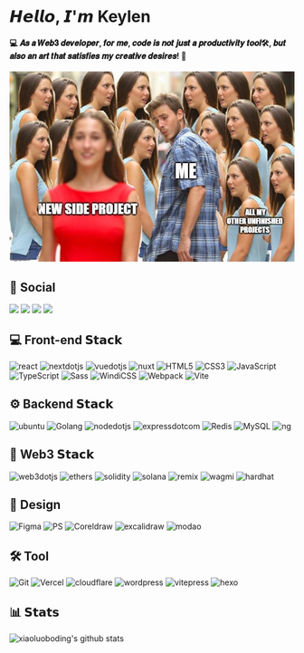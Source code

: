 # 𝙃𝙚𝙡𝙡𝙤, 𝙄'𝙢 Keylen

#### 💻 𝑨𝒔 𝒂 𝑾𝒆𝒃𝟑 𝒅𝒆𝒗𝒆𝒍𝒐𝒑𝒆𝒓, 𝒇𝒐𝒓 𝒎𝒆, 𝒄𝒐𝒅𝒆 𝒊𝒔 𝒏𝒐𝒕 𝒋𝒖𝒔𝒕 𝒂 𝒑𝒓𝒐𝒅𝒖𝒄𝒕𝒊𝒗𝒊𝒕𝒚 𝒕𝒐𝒐𝒍🛠️, 𝒃𝒖𝒕 𝒂𝒍𝒔𝒐 𝒂𝒏 𝒂𝒓𝒕 𝒕𝒉𝒂𝒕 𝒔𝒂𝒕𝒊𝒔𝒇𝒊𝒆𝒔 𝒎𝒚 𝒄𝒓𝒆𝒂𝒕𝒊𝒗𝒆 𝒅𝒆𝒔𝒊𝒓𝒆𝒔! 🎨


![alt text](image.png)


## 👥 Social
[![](https://img.shields.io/badge/-@BiscuitCoder-%23181717?&logo=github)](https://github.com/BiscuitCoder)
[![](https://img.shields.io/badge/-@keylen1010-%23181717?&logo=x)](https://x.com/keylen1010)
[![](https://img.shields.io/badge/-kelenworks@gmail.com-EA4335?&logo=gmail&logoColor=white)](mailto:kelenworks@gmail.com)
[![](https://img.shields.io/website?color=0ab9e6&&up_message=0xspace.tech&url=https://0xspace.tech&logo=chromecast)](https://0xspace.tech)

## 💻 Front-end 𝗦𝘁𝗮𝗰𝗸

![react](https://img.shields.io/badge/React-0088CC?logo=react&logoColor=white)
![nextdotjs](https://img.shields.io/badge/Nextjs-000000?logo=nextdotjs&logoColor=white)
![vuedotjs](https://img.shields.io/badge/VUE2/3-4FC08D?logo=vuedotjs&logoColor=white)
![nuxt](https://img.shields.io/badge/Nuxt-00DC82?logo=nuxt&logoColor=white)
![HTML5](https://img.shields.io/badge/HTML5-E34F26?logo=html5&logoColor=white)
![CSS3](https://img.shields.io/badge/-CSS3-%231572B6?&logo=css3)
![JavaScript](https://img.shields.io/badge/-JavaScript-%23F7DF1C?&logo=javascript&logoColor=000000&labelColor=%23F7DF1C&color=%23FFCE5A)
![TypeScript](https://img.shields.io/badge/-TypeScript-007ACC?&logo=typescript&logoColor=white)
![Sass](https://img.shields.io/badge/-Sass-%23CC6699?&logo=sass&logoColor=ffffff)
![WindiCSS](https://img.shields.io/badge/-WindiCSS-%23000000?&logo=tailwind-css&&logoColor=48B0F1)
![Webpack](https://img.shields.io/badge/-Webpack-%232C3A42?&logo=webpack)
![Vite](https://img.shields.io/badge/-Vite-%23646CFF?&logo=vite&logoColor=ffffff)


## ⚙️ Backend 𝗦𝘁𝗮𝗰𝗸
![ubuntu](https://img.shields.io/badge/Ubuntu-E95420?logo=ubuntu&logoColor=white)
![Golang](https://img.shields.io/badge/Golang-00ADD8?logo=go&logoColor=white)
![nodedotjs](https://img.shields.io/badge/Nodejs-5FA04E?logo=nodedotjs&logoColor=white)
![expressdotcom](https://img.shields.io/badge/Express-000000?logo=express&logoColor=white)
![Redis](https://img.shields.io/badge/Redis-DC382D?logo=stackbit&logoColor=white)
![MySQL](https://img.shields.io/badge/MySQL-4479A1?logo=mysql&logoColor=white)
![ng](https://img.shields.io/badge/Nginx-009639?logo=nginx&logoColor=white)

## 🚀 Web3 𝗦𝘁𝗮𝗰𝗸
![web3dotjs](https://img.shields.io/badge/Web3js-F16822?logo=web3dotjs&logoColor=white)
![ethers](https://img.shields.io/badge/Ethers-2535A0?logo=ethers&logoColor=white)
![solidity](https://img.shields.io/badge/Solidity-363636?logo=solidity&logoColor=white)
![solana](https://img.shields.io/badge/Solana-9945FF?logo=solana&logoColor=white)
![remix](https://img.shields.io/badge/Remix-000000?logo=remix&logoColor=white)
![wagmi](https://img.shields.io/badge/Wagmi-000000?logo=wagmi&logoColor=white)
![hardhat](https://img.shields.io/badge/Hardhat-FF9E0F?logo=ethereum&logoColor=white)

## 🎨 Design
![Figma](https://img.shields.io/badge/Figma-000000?logo=figma&logoColor=white)
![PS](https://img.shields.io/badge/Photoshop-003399?logo=phpstorm&logoColor=white)
![Coreldraw](https://img.shields.io/badge/Coreldraw-24B064?logo=coreldraw&logoColor=white)
![excalidraw](https://img.shields.io/badge/Excalidraw-6965DB?logo=excalidraw&logoColor=white)
![modao](https://img.shields.io/badge/Modao-FF0000?logo=probot&logoColor=white)


##  🛠️ Tool
![Git](https://img.shields.io/badge/-Git-%23F05032?&logo=git&logoColor=%23ffffff)
![Vercel](https://img.shields.io/badge/vercel-000000?&logo=Vercel&logoColor=white)
![cloudflare](https://img.shields.io/badge/Cloudflare-F38020?&logo=cloudflare&logoColor=white)
![wordpress](https://img.shields.io/badge/Wordpress-21759B?logo=wordpress&logoColor=white)
![vitepress](https://img.shields.io/badge/Vitepress-5C73E7?logo=vitepress&logoColor=white)
![hexo](https://img.shields.io/badge/Hexo-0E83CD?logo=hexo&logoColor=white)

## 📊 𝗦𝘁𝗮𝘁𝘀

![xiaoluoboding's github stats](https://github-readme-stats.vercel.app/api?username=BiscuitCoder&show_icons=true)
